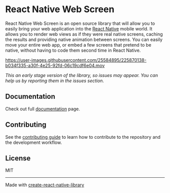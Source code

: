 # React Native Web Screen

React Native Web Screen is an open source library that will allow you to easily bring your web application into the [React Native](https://reactnative.dev/) mobile world. It allows you to render web views as if they were real native screens, caching the results and providing native animation between screens. You can easily move your entire web app, or embed a few screens that pretend to be native, without having to code them second time in React Native.

https://user-images.githubusercontent.com/25584895/225870138-b034f335-a30f-4e25-92fd-06c19cdf6e04.mov

_This an early stage version of the library, so issues may appear. You can help us by reporting them in the issues section._

## Documentation

Check out full [documentation](packages/navigation/README.md) page.

## Contributing

See the [contributing guide](CONTRIBUTING.md) to learn how to contribute to the repository and the development workflow.

## License

MIT

---

Made with [create-react-native-library](https://github.com/callstack/react-native-builder-bob)
